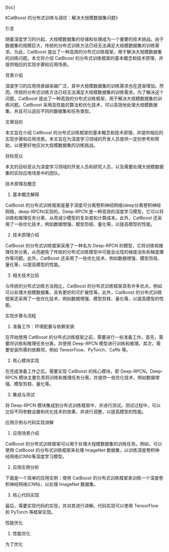 
[toc]                    
                
                
《CatBoost 的分布式训练与调优：解决大规模数据集问题》

引言

随着深度学习的兴起，大规模数据集的存储和处理成为一个重要的技术挑战。由于数据集的规模巨大，传统的分布式训练方法已经无法满足大规模数据集的训练需求。为此，CatBoost 提出了一种高效的分布式训练框架，用于解决大规模数据集的训练问题。本文将介绍 CatBoost 的分布式训练框架的基本概念和技术原理，并提供相应的实现步骤和应用场景。

背景介绍

深度学习的应用场景越来越广泛，其中大规模数据集的训练需求也在逐渐增加。然而，传统的分布式训练方法已经无法满足大规模数据集的训练需求。为了解决这个问题，CatBoost 提出了一种高效的分布式训练框架，用于解决大规模数据集的训练问题。CatBoost 采用高性能的算法和优化技术，可以高效地处理大规模数据集，并且可以适应不同的数据集和任务类型。

文章目的

本文旨在介绍 CatBoost 的分布式训练框架的基本概念和技术原理，并提供相应的实现步骤和应用场景。本文旨在为深度学习领域的开发人员提供一定的参考和帮助，以便更好地应对大规模数据集的训练挑战。

目标受众

本文的目标受众为深度学习领域的开发人员和研究人员，以及需要处理大规模数据集的实际应用场景中的团队。

技术原理及概念

1. 基本概念解释

CatBoost 的分布式训练框架是基于深度可分离卷积神经网络(deep分离卷积神经网络，deep-RPCN)实现的。Deep-RPCN 是一种高效的深度学习模型，它可以将训练和推理任务分离，从而减少模型的复杂度和计算成本。此外，CatBoost 还采用了一些优化技术，例如数据增强、模型剪枝、量化等，以提高模型的性能。

2. 技术原理介绍

CatBoost 的分布式训练框架采用了一种名为 Deep-RPCN 的模型，它将训练和推理任务分离，从而避免了传统的分布式训练模型中可能会出现的梯度消失和梯度爆炸等问题。此外，CatBoost 还采用了一些优化技术，例如数据增强、模型剪枝、量化等，以提高模型的性能。

3. 相关技术比较

与传统的分布式训练方法相比，CatBoost 的分布式训练框架具有许多优点，例如可以处理大规模数据集、具有更好的可扩展性等。此外，CatBoost 的分布式训练框架还采用了一些优化技术，例如数据增强、模型剪枝、量化等，以提高模型的性能。

实现步骤与流程

1. 准备工作：环境配置与依赖安装

在开始使用 CatBoost 的分布式训练框架之前，需要进行一些准备工作。首先，需要将训练和推理任务分离，并使用 Deep-RPCN 模型进行训练和推理。其次，需要安装所需的依赖项，例如 TensorFlow、PyTorch、Caffe 等。

2. 核心模块实现

在完成准备工作之后，需要实现 CatBoost 的核心模块，即 Deep-RPCN。Deep-RPCN 模块主要负责将训练和推理任务分离，并提供一些优化技术，例如数据增强、模型剪枝、量化等。

3. 集成与测试

将 Deep-RPCN 模块集成到分布式训练框架中，并进行测试。测试过程中，可以比较不同参数设置和优化技术的效果，并进行调整，以提高模型的性能。

应用示例与代码实现讲解

1. 应用场景介绍

CatBoost 的分布式训练框架可以用于处理大规模数据集的训练任务。例如，可以使用 CatBoost 的分布式训练框架来处理 ImageNet 数据集，以训练深度卷积神经网络(CNN)等深度学习模型。

2. 应用实例分析

下面是一个简单的应用实例：使用 CatBoost 的分布式训练框架来训练一个深度卷积神经网络(CNN)，以处理 ImageNet 数据集。

3. 核心代码实现

最后，需要实现代码的实现，并对其进行讲解。代码实现可以使用 TensorFlow 和 PyTorch 等框架实现。

性能优化

1. 性能优化

为了优化

